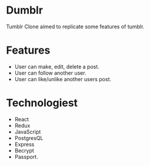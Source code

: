 # Dumblr
Tumblr Clone aimed to replicate some features of tumblr.

# Features
- User can make, edit, delete a post.
- User can follow another user.
- User can like/unlike another users post.

# Technologiest
- React
- Redux
- JavaScript
- PostgresQL
- Express
- Becrypt
- Passport.

